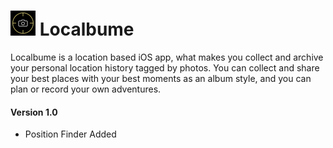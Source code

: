 # ![localbume-logo](https://raw.githubusercontent.com/coshkun/localbume/master/Resources/Icon/Icon-40.png) Localbume 
Localbume is a location based iOS app, what makes you collect and archive your personal location history tagged by photos. You can collect and share your best places with your best moments as an album style, and you can plan or record your own adventures.

#### Version 1.0
* Position Finder Added
